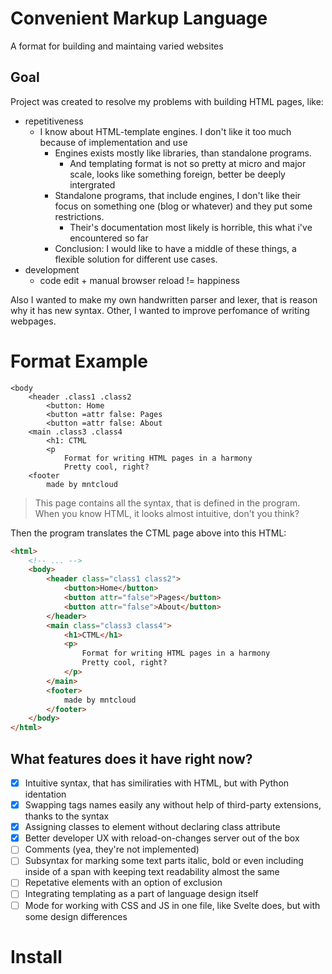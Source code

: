 # Convenient Markup Language
A format for building and maintaing varied websites 
 
## Goal
Project was created to resolve my problems with building HTML pages, like:
- repetitiveness
    - I know about HTML-template engines. I don't like it too much because of implementation and use
      - Engines exists mostly like libraries, than standalone programs.
          - And templating format is not so pretty at micro and major scale, looks like something foreign, better be deeply intergrated 
      - Standalone programs, that include engines, I don't like their focus on something one (blog or whatever) and they put some restrictions.
          - Their's documentation most likely is horrible, this what i've encountered so far
      - Conclusion: I would like to have a middle of these things, a flexible solution for different use cases.
- development
    - code edit + manual browser reload != happiness

Also I wanted to make my own handwritten parser and lexer, that is reason why it has new syntax. 
Other, I wanted to improve perfomance of writing webpages.

# Format Example
```
<body
    <header .class1 .class2
        <button: Home
        <button =attr false: Pages
        <button =attr false: About
    <main .class3 .class4
        <h1: CTML
        <p
            Format for writing HTML pages in a harmony
            Pretty cool, right?
    <footer
        made by mntcloud
```
> This page contains all the syntax, that is defined in the program.
  When you know HTML, it looks almost intuitive, don't you think?

Then the program translates the CTML page above into this HTML:
```html
<html>
    <!-- ... -->
    <body>
        <header class="class1 class2">
            <button>Home</button>
            <button attr="false">Pages</button>
            <button attr="false">About</button>
        </header>
        <main class="class3 class4">
            <h1>CTML</h1>
            <p> 
                Format for writing HTML pages in a harmony
                Pretty cool, right? 
            </p>
        </main>
        <footer>
            made by mntcloud
        </footer>
    </body>
</html>
```

## What features does it have right now?

- [x] Intuitive syntax, that has similiraties with HTML, but with Python identation 
- [x] Swapping tags names easily any without help of third-party extensions, thanks to the syntax
- [x] Assigning classes to element without declaring class attribute
- [x] Better developer UX with reload-on-changes server out of the box
- [ ] Comments (yea, they're not implemented)
- [ ] Subsyntax for marking some text parts italic, bold or even including inside of a span with keeping text readability almost the same
- [ ] Repetative elements with an option of exclusion
- [ ] Integrating templating as a part of language design itself
- [ ] Mode for working with CSS and JS in one file, like Svelte does, but with some design differences

# Install 

